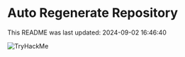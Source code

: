 # Auto Regenerate Repository

This README was last updated: 2024-09-02 16:46:40

 ![TryHackMe](https://tryhackme.com/badge/533634)